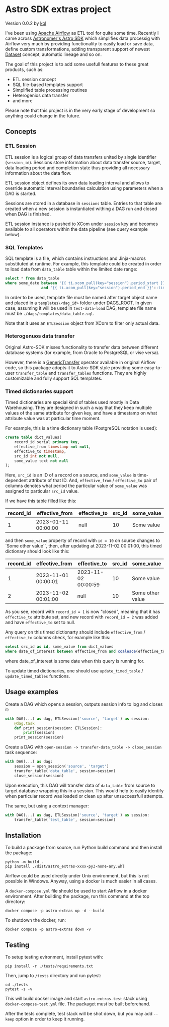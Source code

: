 # Astro SDK extras project

Version 0.0.2 by [kol](skolchin@gmail.com)

I've been using [Apache Airflow](https://airflow.apache.org/docs/apache-airflow/stable/)
as ETL tool for quite some time. Recently I came across
[Astronomer's Astro SDK](https://docs.astronomer.io/astro)
which simplifies data processig with Airflow very much by providing
functionality to easily load or save data,
define custom transformations, adding transparent support of newest
[Dataset](https://airflow.apache.org/docs/apache-airflow/stable/authoring-and-scheduling/datasets.html)
concept, automatic lineage and so on.

The goal of this project is to add some usefull features to these great products, such as:

* ETL session concept
* SQL file-based templates support
* Simplified table processing routines
* Heterogenios data transfer
* and more

Please note that this project is in the very early stage of development
so anything could change in the future.

## Concepts

### ETL Session

ETL session is a logical group of data transfers united by single identifier (`session_id`).
Sessions store information about data transfer source, target, data loading period
and completion state thus providing all necessary information about the data flow.

ETL session object defines its own data loading interval and allows
to override automatic interval boundaries calculation using parameters when a DAG is started.

Sessions are stored in a database in `sessions` table. Entries to that table are created
when a new session is instantiated withing a DAG run and closed when DAG
is finished.

ETL session instance is pushed to XCom under `session` key 
and becomes available to all operators within the data pipeline (see query example below).

### SQL Templates

SQL template is a file, which contains instructions and Jinja-macros substituted at runtime. 
For example, this template could be created in order to load data from `data_table` table 
within the limited date range:

``` sql
select * from data_table
where some_date between '{{ ti.xcom_pull(key="session").period_start }}'::timestamp
                and '{{ ti.xcom_pull(key="session").period_end }}'::timestamp
```

In order to be used, template file must be named after target object name
and placed in a `templates\<dag_id>` folder under DAGS_ROOT. In given case, 
assuming it will be used in `test-data-load` DAG,
template file name must be `./dags/templates/data_table.sql`.

Note that it uses an `ETLSession` object from XCom to filter only actual data.

### Heterogenuos data transfer

Original Astro-SDK misses functionality to transfer data between different
database systems (for example, from Oracle to PostgreSQL or vise versa).

However, there is a [GenericTransfer](https://airflow.apache.org/docs/apache-airflow/stable/_api/airflow/operators/generic_transfer/index.html) 
operator available in original Airflow code, so this package adopts it to 
Astro-SDK style providing some easy-to-user `transfer_table` and `transfer_tables` functions. 
They are highly customizable and fully support SQL templates.

### Timed dictionaries support

Timed dictionaries are special kind of tables used mostly in Data Warehousing.
They are designed in such a way that they keep multiple values of the same
attribute for given key, and have a timestamp on what attribute value was
at particular time moment.

For example, this is a time dictionary table (PostgreSQL notation is used):

```sql
create table dict_values(
    record_id serial primary key,
    effective_from timestamp not null,
    effective_to timestamp,
    src_id int not null,
    some_value text not null
);
```
Here, `src_id` is an ID of a record on a source, and `some_value` is
time-dependent attribute of that ID. 
And, `effective_from` / `effective_to` pair of columns denotes
what period the particular value of `some_value` was assigned to
particular `src_id` value.

If we have this table filled like this:


| record_id | effective_from | effective_to | src_id | some_value |
| --------- | -------------- | ---------    | ------ | ---------- |
| 1         | 2023-01-11 00:00:00 | null | 10 | Some value |


and then `some_value` property of record with `id = 10` on source changes to `Some other value``, 
then, after updating at 2023-11-02 00:01:00, this timed dictionary should look like this:

| record_id | effective_from | effective_to | src_id | some_value |
| --------- | -------------- | ---------    | ------ | ---------- |
| 1         | 2023-11-01 00:00:01 | 2023-11-02 00:00:59 | 10 | Some value |
| 2         | 2023-11-02 00:01:00 | null | 10 | Some other value |


As you see, record with `record_id = 1` is now "closed", meaning that it
has `effective_to` attribute set, and new record with `record_id = 2` was
added and have `effective_to` set to null.

Any query on this timed dictionarty should include `effective_from` / `effective_to`
columns check, for example like this:

```sql
select src_id as id, some_value from dict_values
where date_of_interest between effective_from and coalesce(effective_to, '2099-12-31')
```

where date_of_interest is some date when this query is running for.

To update timed dictionaries, one should use `update_timed_table` / `update_timed_tables`
functions.

## Usage examples

Create a DAG which opens a session, outputs session info to log and closes it:

``` python
with DAG(...) as dag, ETLSession('source', 'target') as session:
    @dag.task
    def print_session(session: ETLSession):
        print(session)
    print_session(session)
```

Create a DAG with `open-session -> transfer-data_table -> close_session`
task sequence:

``` python
with DAG(...) as dag:
    session = open_session('source', 'target')
    transfer_table('data_table', session=session)
    close_session(session)
```

Upon execution, this DAG will transfer data of `data_table` from source to target
database wrapping this in a session. This would help to easily identify when particular record
was loaded or clean up after unsuccessfull attempts.

The same, but using a context manager:

``` python
with DAG(...) as dag, ETLSession('source', 'target') as session:
    transfer_table('test_table', session=session)
```

## Installation

To build a package from source, run Python build command and then install the package:

``` console
python -m build .
pip install ./dist/astro_extras-xxxx-py3-none-any.whl
```

Airflow could be used directly under Unix environment, but this is not possible in Windows.
Anyway, using a docker is much easier in all cases.

A `docker-compose.yml` file should be used to start Airflow in a docker
environment. After building the package, run this command at the top directory:

``` console
docker compose -p astro-extras up -d --build
```

To shutdown the docker, run:

``` console
docker compose -p astro-extras down -v
```

## Testing

To setup testing evironment, install pytest with:

``` console
pip install -r ./tests/requirements.txt 
```

Then, jump to `/tests` directory and run pytest:

``` console
cd ./tests
pytest -s -v
```

This will build docker image and start `astro-extras-test` stack using `docker-compose-test.yml` file.
The packaget must be built beforehand.

After the tests complete, test stack will be shot down, but you may add `--keep` option
in order to keep it running.
